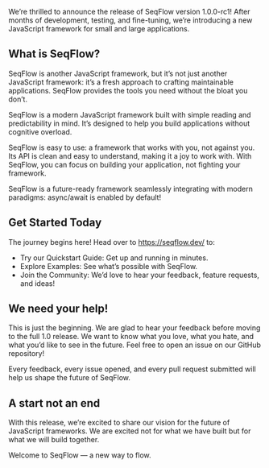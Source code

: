 
We’re thrilled to announce the release of SeqFlow version 1.0.0-rc1! After months of development, testing, and fine-tuning, we’re introducing a new JavaScript framework for small and large applications.

## What is SeqFlow?

SeqFlow is another JavaScript framework, but it’s not just another JavaScript framework: it’s a fresh approach to crafting maintainable applications. SeqFlow provides the tools you need without the bloat you don’t.

SeqFlow is a modern JavaScript framework built with simple reading and predictability in mind. It’s designed to help you build applications without cognitive overload.

SeqFlow is easy to use: a framework that works with you, not against you. Its API is clean and easy to understand, making it a joy to work with. With SeqFlow, you can focus on building your application, not fighting your framework.

SeqFlow is a future-ready framework seamlessly integrating with modern paradigms: async/await is enabled by default!

## Get Started Today
The journey begins here! Head over to https://seqflow.dev/ to:

- Try our Quickstart Guide: Get up and running in minutes.
- Explore Examples: See what’s possible with SeqFlow.
- Join the Community: We’d love to hear your feedback, feature requests, and ideas!

## We need your help!

This is just the beginning. We are glad to hear your feedback before moving to the full 1.0 release. We want to know what you love, what you hate, and what you’d like to see in the future. Feel free to open an issue on our GitHub repository!

Every feedback, every issue opened, and every pull request submitted will help us shape the future of SeqFlow.

## A start not an end

With this release, we’re excited to share our vision for the future of JavaScript frameworks.
We are excited not for what we have built but for what we will build together.

Welcome to SeqFlow — a new way to flow.